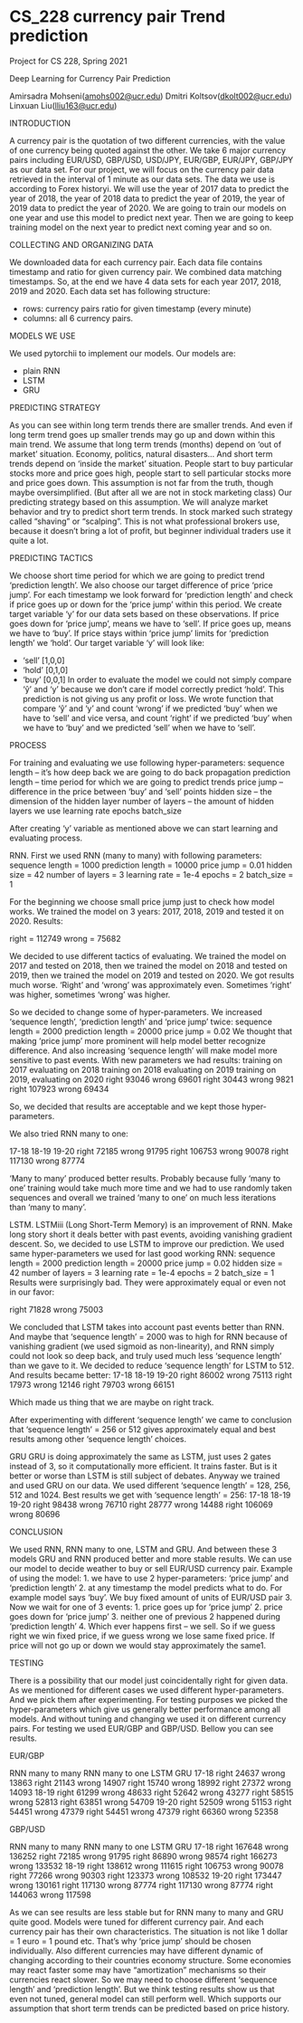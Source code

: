 # CS_228 currency pair Trend prediction



Project for CS 228, Spring 2021


Deep Learning for Currency Pair Prediction

Amirsadra Mohseni(amohs002@ucr.edu)
Dmitri Koltsov(dkolt002@ucr.edu)
Linxuan Liu(lliu163@ucr.edu)








INTRODUCTION

A currency pair is the quotation of two different currencies, with the value of one currency being quoted against the other. We take 6 major currency pairs including EUR/USD, GBP/USD, USD/JPY, EUR/GBP, EUR/JPY, GBP/JPY as our data set.
For our project, we will focus on the currency pair data retrieved in the interval of 1 minute as our data sets. The data we use is according to Forex historyi. We will use the year of 2017 data to predict the year of 2018, the year of 2018 data to predict the year of 2019, the year of 2019 data to predict the year of 2020.
We are going to train our models on one year and use this model to predict next year. Then we are going to keep training model on the next year to predict next coming year and so on.


COLLECTING AND ORGANIZING DATA

We downloaded data for each currency pair. Each data file contains timestamp and ratio for given currency pair.
We combined data matching timestamps. So, at the end we have 4 data sets for each year 2017, 2018, 2019 and 2020. Each data set has following structure:
- rows: currency pairs ratio for given timestamp (every minute)
- columns: all 6 currency pairs.
 

MODELS WE USE

We used pytorchii to implement our models.
Our models are:
- plain RNN
- LSTM
- GRU


PREDICTING STRATEGY


As you can see within long term trends there are smaller trends. And even if long term trend goes up smaller trends may go up and down within this main trend.
We assume that long term trends (months) depend on ‘out of market’ situation. Economy, politics, natural disasters… And short term trends depend on ‘inside the market’ situation. People start to buy particular stocks more and price goes high, people start to sell particular stocks more and price goes down.
This assumption is not far from the truth, though maybe oversimplified. (But after all we are not in stock marketing class)
Our predicting strategy based on this assumption. We will analyze market behavior and try to predict short term trends. In stock marked such strategy called “shaving” or “scalping”.
This is not what professional brokers use, because it doesn’t bring a lot of profit, but beginner individual traders use it quite a lot.


PREDICTING TACTICS

We choose short time period for which we are going to predict trend ‘prediction length’. We also choose our target difference of price ‘price jump’.
For each timestamp we look forward for ‘prediction length’ and check if price goes up or down for the ‘price jump’ within this period.
We create target variable ‘y’ for our data sets based on these observations.
If price goes down for ‘price jump’, means we have to ‘sell’. If price goes up, means we have to ‘buy’. If price stays within ‘price jump’ limits for ‘prediction length’ we ‘hold’.
Our target variable ‘y’ will look like:
- ‘sell’ [1,0,0]
- ‘hold’ [0,1,0]
- ‘buy’  [0,0,1]
In order to evaluate the model we could not simply compare  ‘ŷ’ and ‘y’ because we don’t care if model correctly predict ‘hold’. This prediction is not giving us any profit or loss.
We wrote function that compare ‘ŷ’ and ‘y’ and count ‘wrong’ if we predicted ‘buy’ when we have to ‘sell’ and vice versa, and count ‘right’ if we predicted ‘buy’ when we have to ‘buy’ and we predicted ‘sell’ when we have to ‘sell’. 


PROCESS

For training and evaluating we use following hyper-parameters:
sequence length – it’s how deep back we are going to do back propagation
prediction length – time period for which we are going to predict trends 
price jump – difference in the price between ‘buy’ and ‘sell’ points 
hidden size – the dimension of the hidden layer
number of layers – the amount of hidden layers we use 
learning rate
epochs
batch_size

After creating ‘y’ variable as mentioned above we can start learning and evaluating process.

RNN.
First we used RNN (many to many) with following parameters:
sequence length = 1000
prediction length = 10000
price jump = 0.01
hidden size = 42
number of layers = 3
learning rate = 1e-4
epochs = 2
batch_size = 1

For the beginning we choose small price jump just to check how model works.
We trained the model on 3 years: 2017, 2018, 2019 and tested it on 2020. Results:

right = 112749
wrong = 75682

We decided to use different tactics of evaluating. We trained the model on 2017 and tested on 2018, then we trained the model on 2018 and tested on 2019, then we trained the model on 2019 and tested on 2020.
We got results much worse. ‘Right’ and ‘wrong’ was approximately even. Sometimes ‘right’ was higher, sometimes ‘wrong’ was higher.

So we decided to change some of hyper-parameters. We increased ‘sequence length’, ‘prediction length’ and ‘price jump’ twice:
sequence length = 2000
prediction length = 20000
price jump = 0.02
We thought that making ‘price jump’ more prominent will help model better recognize difference. And also increasing ‘sequence length’ will make model more sensitive to past events.
With new parameters we had results:
training on 2017 evaluating on 2018
training on 2018 evaluating on 2019
training on 2019, evaluating on 2020
right 93046
wrong 69601
right 30443
wrong 9821
right 107923
wrong 69434

So, we decided that results are acceptable and we kept those hyper-parameters.

We also tried RNN many to one:

17-18
18-19
19-20
right 72185
wrong 91795
right 106753
wrong 90078
right 117130
wrong 87774

‘Many to many’ produced better results. Probably because fully ‘many to one’ training would take much more time and we had to use randomly taken sequences and overall we trained ‘many to one’ on much less iterations than ‘many to many’.


LSTM.
LSTMiii (Long Short-Term Memory) is an improvement of RNN. Make long story short it deals better with past events, avoiding vanishing gradient descent.
So, we decided to use LSTM to improve our prediction.
We used same hyper-parameters we used for last good working RNN:
sequence length = 2000
prediction length = 20000
price jump = 0.02
hidden size = 42
number of layers = 3
learning rate = 1e-4
epochs = 2
batch_size = 1
Results were surprisingly bad. They were approximately equal or even not in our favor:

right 71828
wrong 75003

We concluded that LSTM takes into account past events better than RNN. And maybe that ‘sequence length’ = 2000 was to high for RNN because of vanishing gradient (we used sigmoid as non-linearity), and RNN simply could not look so deep back, and truly used much less ‘sequence length’ than we gave to it.
We decided to reduce ‘sequence length’ for LSTM to 512. And results became better:
17-18
18-19
19-20
right 86002
wrong 75113
right 17973
wrong 12146
right 79703
wrong 66151

Which made us thing that we are maybe on right track.

After experimenting with different ‘sequence length’ we came to conclusion that ‘sequence length’ = 256 or 512 gives approximately equal and best results among other ‘sequence length’ choices.


GRU
GRU is doing approximately the same as LSTM, just uses 2 gates instead of 3, so it computationally more efficient. It trains faster. But is it better or worse than LSTM is still subject of debates.
Anyway we trained and used GRU on our data.
We used different ‘sequence length’ = 128, 256, 512 and 1024. Best results we get with ‘sequence length’ = 256:
17-18
18-19
19-20
right 98438
wrong 76710
right 28777
wrong 14488
right 106069
wrong 80696


CONCLUSION

We used RNN, RNN many to one, LSTM and GRU. And between these 3 models GRU and RNN produced better and more stable results.
We can use our model to decide weather to buy or sell EUR/USD currency pair. 
Example of using the model:
    1. we have to use 2 hyper-parameters: ‘price jump’ and ‘prediction length’
    2. at any timestamp the model predicts what to do. For example model says ‘buy’. We buy fixed amount of units of EUR/USD pair
    3. Now we wait for one of 3 events:
        1. price goes up for ‘price jump’
        2. price goes down for ‘price jump’
        3. neither one of previous 2 happened during ‘prediction length’
    4. Which ever happens first – we sell.
So if we guess right we win fixed price, if we guess wrong we lose same fixed price. If price will not go up or down we would stay approximately the same1.


TESTING

There is a possibility that our model just coincidentally right for given data. As we mentioned for different cases we used different hyper-parameters. And we pick them after experimenting.
For testing purposes we picked the hyper-parameters which give us generally better performance among all models. And without tuning and changing we used it on different currency pairs.
For testing we used EUR/GBP and GBP/USD. Bellow you can see results.

EUR/GBP

RNN
many to many
RNN
many to one
LSTM
GRU
17-18
right 24637
wrong 13863
right 21143
wrong 14907
right 15740
wrong 18992
right 27372
wrong 14093
18-19
right 61299
wrong 48633
right 52642
wrong 43277
right 58515
wrong 52813
right 63851
wrong 54709
19-20
right 52509
wrong 51153
right 54451
wrong 47379
right 54451
wrong 47379
right 66360
wrong 52358

 GBP/USD

RNN
many to many
RNN
many to one
LSTM
GRU
17-18
right 167648
wrong 136252
right 72185
wrong 91795
right 86890
wrong 98574
right 166273
wrong 133532
18-19
right 138612
wrong 111615
right 106753
wrong 90078
right 77266
wrong 90303
right 123373
wrong 108532
19-20
right 173447
wrong 130161
right 117130
wrong 87774
right 117130
wrong 87774
right 144063
wrong 117598

As we can see results are less stable but for RNN many to many and GRU quite good.
Models were tuned for different currency pair. And each currency pair has their own characteristics. The situation is not like 1 dollar = 1 euro = 1 pound etc. That’s why ‘price jump’ should be chosen individually. Also different currencies may have different dynamic of changing according to their countries economy structure. Some economies may react faster some may have “amortization” mechanisms so their currencies react slower. So we may need to choose different ‘sequence length’ and ‘prediction length’.
But we think testing results show us that even not tuned, general model can still perform well. Which supports our assumption that short term trends can be predicted based on price history. 
